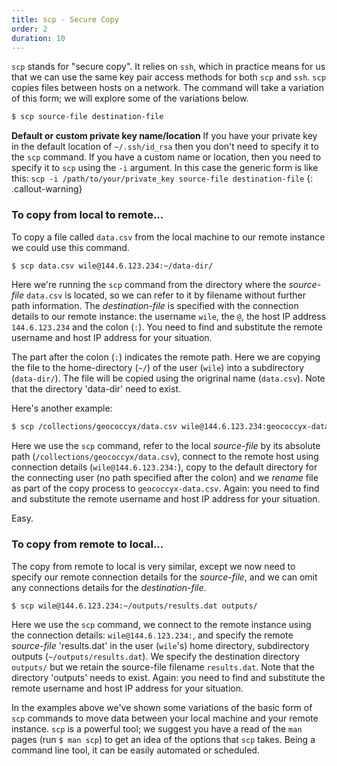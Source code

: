 ```yaml
---
title: scp - Secure Copy
order: 2
duration: 10
---
```


`scp` stands for "secure copy". It relies on `ssh`, which in practice means for us that we can use the same key pair access methods for both `scp` and `ssh`. `scp` copies files between hosts on a network. The command will take a variation of this form; we will explore some of the variations below.

```bash
$ scp source-file destination-file
```

**Default or custom private key name/location** If you have your private key in the default location of `~/.ssh/id_rsa` then you don't need to specify it to the `scp` command. If you have a custom name or location, then you need to specify it to `scp` using the `-i` argument. In this case the generic form is like this:
`scp -i /path/to/your/private_key source-file destination-file`
{: .callout-warning}

### To copy from local to remote...

To copy a file called `data.csv` from the local machine to our remote instance we could use this command.

```bash
$ scp data.csv wile@144.6.123.234:~/data-dir/
```

Here we're running the `scp` command from the directory where  the *source-file* `data.csv` is located, so we can refer to it by filename without further path information. The *destination-file* is specified with the connection details to our remote instance: the username `wile`, the `@`, the host IP address `144.6.123.234` and the colon (`:`). You need to find and substitute the remote username and host IP address for your situation. 

The part after the colon (`:`) indicates the remote path. Here we are copying the file to the home-directory (`~/`) of the user (`wile`) into a subdirectory (`data-dir/`). The file will be copied using the origrinal name (`data.csv`). Note that the directory 'data-dir' need to exist. 

Here's another example:

```bash
$ scp /collections/geococcyx/data.csv wile@144.6.123.234:geococcyx-data.csv
```

Here we use the `scp` command, refer to the local  *source-file* by its absolute path (`/collections/geococcyx/data.csv`), connect to the remote host using connection details (`wile@144.6.123.234:`), copy to the default directory for the connecting user (no path specified after the colon) and we *rename* file as part of the copy process to `geococcyx-data.csv`. Again: you need to find and substitute the remote username and host IP address for your situation. 

Easy.

### To copy from remote to local...

The copy from remote to local is very similar, except we now need to specify our remote connection details for the *source-file*, and we can omit any connections details for the *destination-file*.

```bash
$ scp wile@144.6.123.234:~/outputs/results.dat outputs/
```

Here we use the `scp` command, we connect to the remote instance using the connection details: `wile@144.6.123.234:`, and specify the remote *source-file* 'results.dat' in the user (`wile`'s) home directory, subdirectory outputs (`~/outputs/results.dat`). We specify the destination directory `outputs/` but we retain the source-file filename `results.dat`. Note that the directory 'outputs' needs to exist. Again: you need to find and substitute the remote username and host IP address for your situation. 

In the examples above we've shown some variations of the basic form of `scp` commands to move data between your local machine and your remote instance. `scp` is a powerful tool; we suggest you have a read of the `man` pages (run `$ man scp`) to get an idea of the options that `scp` takes. Being a command line tool, it can be easily automated or scheduled. 

